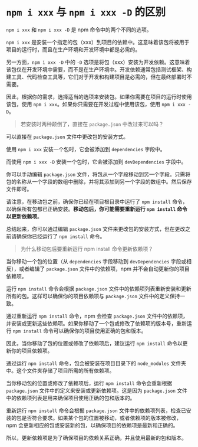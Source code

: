 # `npm i xxx` 与 `npm i xxx -D` 的区别

`npm i xxx` 和 `npm i xxx -D` 是 npm 命令中的两个不同的选项。

`npm i xxx` 是安装一个指定的包（xxx）到项目的依赖中。这意味着该包将被用于项目的运行时，而且在生产环境和开发环境中都是必需的。 

另一方面，`npm i xxx -D` 中的 `-D` 选项是将包（xxx）安装为开发依赖。这意味着该包仅在开发环境中需要，而不是在生产环境中。开发依赖通常包括测试框架、构建工具、代码检查工具等，它们对于开发和构建项目是必需的，但在最终部署时不需要。

因此，根据你的需求，选择适当的选项来安装包。如果你需要在项目的运行时使用该包，使用 `npm i xxx`。如果你只需要在开发过程中使用该包，使用 `npm i xxx -D`。



> 若安装时两种颠倒了，直接在 `package.json` 中改过来可以吗？

可以直接在  `package.json`  文件中更改包的安装方式。

使用  `npm i xxx`  安装一个包时，它会被添加到  `dependencies`  字段中。

而使用  `npm i xxx -D`  安装一个包时，它会被添加到  `devDependencies`  字段中。

你可以手动编辑  `package.json`  文件，将包从一个字段移动到另一个字段。只需将包的名称从一个字段的数组中删除，并将其添加到另一个字段的数组中。然后保存文件即可。

请注意，在移动包之前，确保你已经在项目根目录中运行了  `npm install`  命令，以确保所有包都已正确安装。**移动包后，你可能需要重新运行  `npm install`  命令以更新依赖项**。

总结起来，你可以通过编辑  `package.json`  文件来更改包的安装方式，但在更改之前请确保你已经运行了  `npm install`  命令。



> 为什么移动包后要重新运行 npm install 命令更新依赖项？

当你移动一个包的位置（从  `dependencies`  字段移动到  `devDependencies`  字段或相反），或者编辑了  `package.json`  文件中的依赖项，npm 并不会自动更新你的项目依赖项。

运行  `npm install`  命令会根据  `package.json`  文件中的依赖项列表重新安装和更新所有的包。这样可以确保你的项目依赖项与  `package.json`  文件中的定义保持一致。

通过重新运行  `npm install`  命令，npm 会检查  `package.json`  文件中的依赖项，并安装或更新这些依赖项。如果你移动了一个包或修改了依赖项的版本号，重新运行  `npm install`  命令可以确保你的项目使用正确的包和版本。

因此，当你移动了包的位置或修改了依赖项后，建议运行  `npm install`  命令以更新你的项目依赖项。



通过运行  `npm install`  命令，包会被安装在项目目录下的  `node_modules`  文件夹中。这个文件夹存储了项目所需的所有依赖项。

当你移动包的位置或修改了依赖项后，运行  `npm install`  命令会重新根据  `package.json`  文件中的定义来安装或更新依赖项。这是因为  `package.json`  文件中的依赖项列表是用来确保项目使用正确的包和版本的。

重新运行  `npm install`  命令会根据  `package.json`  文件中的依赖项列表，检查已安装的包是否符合要求。如果某个包的位置被移动，或者依赖项的版本被修改，npm 会更新相应的包或安装新的包，以确保项目的依赖项是最新和正确的。

所以，更新依赖项是为了确保项目的依赖关系正确，并且使用最新的包和版本。
